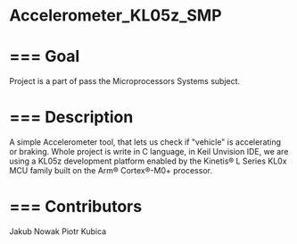 # Accelerometer_KL05z_SMP


===
Goal
===
Project is a part of pass the Microprocessors Systems subject.

===
Description
===
A simple Accelerometer tool, that lets us check if  "vehicle" is accelerating or braking.
Whole project is write in C language, in Keil Unvision IDE, we are using a KL05z development platform enabled by the Kinetis® L Series KL0x MCU family built on the Arm® Cortex®-M0+ processor.

===
Contributors
===
Jakub Nowak
Piotr Kubica


